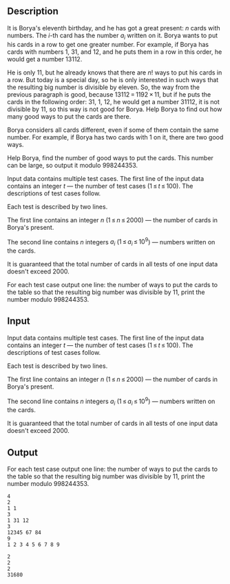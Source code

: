 ## Description

<div><p>It is Borya's eleventh birthday, and he has got a great present: <span class="tex-span"><i>n</i></span> cards with numbers. The <span class="tex-span"><i>i</i></span>-th card has the number <span class="tex-span"><i>a</i><sub class="lower-index"><i>i</i></sub></span> written on it. Borya wants to put his cards in a row to get one greater number. For example, if Borya has cards with numbers <span class="tex-span">1</span>, <span class="tex-span">31</span>, and <span class="tex-span">12</span>, and he puts them in a row in this order, he would get a number <span class="tex-span">13112</span>.</p><p>He is only 11, but he already knows that there are <span class="tex-span"><i>n</i>!</span> ways to put his cards in a row. But today is a special day, so he is only interested in such ways that the resulting big number is divisible by eleven. So, the way from the previous paragraph is good, because <span class="tex-span">13112 = 1192 × 11</span>, but if he puts the cards in the following order: <span class="tex-span">31</span>, <span class="tex-span">1</span>, <span class="tex-span">12</span>, he would get a number <span class="tex-span">31112</span>, it is not divisible by <span class="tex-span">11</span>, so this way is not good for Borya. Help Borya to find out how many good ways to put the cards are there.</p><p>Borya considers all cards different, even if some of them contain the same number. For example, if Borya has two cards with 1 on it, there are two good ways.</p><p>Help Borya, find the number of good ways to put the cards. This number can be large, so output it modulo <span class="tex-span">998244353</span>.</p></div><div class="input-specification"><p>Input data contains multiple test cases. The first line of the input data contains an integer <span class="tex-span"><i>t</i></span>&nbsp;— the number of test cases (<span class="tex-span">1 ≤ <i>t</i> ≤ 100</span>). The descriptions of test cases follow.</p><p>Each test is described by two lines.</p><p>The first line contains an integer <span class="tex-span"><i>n</i></span> (<span class="tex-span">1 ≤ <i>n</i> ≤ 2000</span>)&nbsp;— the number of cards in Borya's present.</p><p>The second line contains <span class="tex-span"><i>n</i></span> integers <span class="tex-span"><i>a</i><sub class="lower-index"><i>i</i></sub></span> (<span class="tex-span">1 ≤ <i>a</i><sub class="lower-index"><i>i</i></sub> ≤ 10<sup class="upper-index">9</sup></span>)&nbsp;— numbers written on the cards.</p><p>It is guaranteed that the total number of cards in all tests of one input data doesn't exceed <span class="tex-span">2000</span>.</p></div><div class="output-specification"><p>For each test case output one line: the number of ways to put the cards to the table so that the resulting big number was divisible by 11, print the number modulo <span class="tex-span">998244353</span>.</p></div>

## Input

<p>Input data contains multiple test cases. The first line of the input data contains an integer <span class="tex-span"><i>t</i></span>&nbsp;— the number of test cases (<span class="tex-span">1 ≤ <i>t</i> ≤ 100</span>). The descriptions of test cases follow.</p><p>Each test is described by two lines.</p><p>The first line contains an integer <span class="tex-span"><i>n</i></span> (<span class="tex-span">1 ≤ <i>n</i> ≤ 2000</span>)&nbsp;— the number of cards in Borya's present.</p><p>The second line contains <span class="tex-span"><i>n</i></span> integers <span class="tex-span"><i>a</i><sub class="lower-index"><i>i</i></sub></span> (<span class="tex-span">1 ≤ <i>a</i><sub class="lower-index"><i>i</i></sub> ≤ 10<sup class="upper-index">9</sup></span>)&nbsp;— numbers written on the cards.</p><p>It is guaranteed that the total number of cards in all tests of one input data doesn't exceed <span class="tex-span">2000</span>.</p>

## Output

<p>For each test case output one line: the number of ways to put the cards to the table so that the resulting big number was divisible by 11, print the number modulo <span class="tex-span">998244353</span>.</p>





```input1
4
2
1 1
3
1 31 12
3
12345 67 84
9
1 2 3 4 5 6 7 8 9

```




```output1
2
2
2
31680

```


